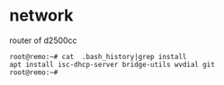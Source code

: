 # network
<p>router of d2500cc<p/>
<code>root@remo:~# cat  .bash_history|grep install
apt install isc-dhcp-server bridge-utils wvdial git
root@remo:~# 
